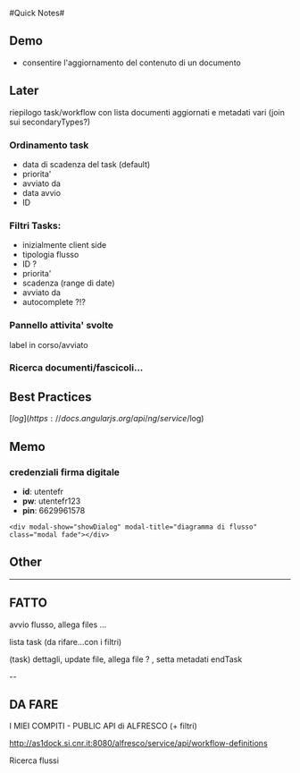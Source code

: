#Quick Notes#




## Demo

* consentire l'aggiornamento del contenuto di un documento

## Later

riepilogo task/workflow con lista documenti aggiornati e metadati vari (join sui secondaryTypes?)

### Ordinamento task
  * data di scadenza del task (default)
  * priorita'
  * avviato da
  * data avvio
  * ID

### Filtri Tasks:
  * inizialmente client side
  * tipologia flusso
  * ID ?
  * priorita'
  * scadenza (range di date)
  * avviato da
  * autocomplete ?!?

### Pannello attivita' svolte
label in corso/avviato

### Ricerca documenti/fascicoli...


## Best Practices
[$log](https://docs.angularjs.org/api/ng/service/$log)

## Memo
### credenziali firma digitale
* __id__: utentefr
* __pw__: utentefr123
* __pin__: 6629961578

```
<div modal-show="showDialog" modal-title="diagramma di flusso" class="modal fade"></div>
```

## Other








---


## FATTO

avvio flusso, allega files ...

lista task (da rifare...con i filtri)

(task) dettagli, update file, allega file ? , setta metadati endTask

--

## DA FARE

I MIEI COMPITI - PUBLIC API di ALFRESCO (+ filtri)

http://as1dock.si.cnr.it:8080/alfresco/service/api/workflow-definitions


Ricerca flussi